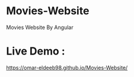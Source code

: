 # Movies-Website
Movies  Website By Angular 

# Live Demo :
https://omar-eldeeb98.github.io/Movies-Website/
